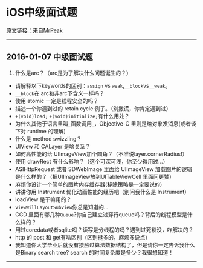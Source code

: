 # iOS中级面试题
[原文链接：来自MrPeak](https://www.zhihu.com/question/19604641)

---
2016-01-07 中级面试题
---
1. 什么是arc？（arc是为了解决什么问题诞生的？）
- 请解释以下keywords的区别：`assign` vs `weak`,`__block`vs`__weak`。
- `__block`在 arc和非arc下含义一样吗？
- 使用 atomic 一定是线程安全的吗？
- 描述一个你遇到过的 retain cycle 例子。（别撒谎，你肯定遇到过）
- `+(void)load;` `+(void)initialize;`有什么用处？
- 为什么其他于语言里叫_函数调用_，Objective-C 里则是给对象发消息(或者谈下对 runtime 的理解)
- 什么是 method swizzling？
- UIView 和 CALayer 是啥关系？
- 如何高性能的给 UIImageView加个圆角？（不准说layer.cornerRadius!）
- 使用 drawRect 有什么影响？（这个可深可浅，你至少得用过...）
- ASIHttpRequest 或者 SDWebImage 里面给 UIImageView 加载图片的逻辑是什么样的？（把UIImageView放到UITableViewCell 里面问更赞）
- 麻烦你设计一个简单的图片内存缓存器(移除策略是一定要说的)
- 讲讲你用 Instrument 优化动画性能的经历吧（别问我什么是 Instrument）
- loadView 是干嘛用的？
- `viewWillLayoutSubView`你总是知道的...
- CGD 里面有哪几种`Queue`?你自己建立过穿行queue吗？背后的线程模型是什么样的？
- 用过coredata或者sqlite吗？读写是分线程的吗？遇到过死锁没，咋解决的？
- http 的 post 和 get有啥区别（区别挺多的，麻烦多说点）
- 我知道你大学毕业后就没有接触过算法数据结构了，但是请你一定告诉我什么是Binary search tree? search 的时间复杂度是多少？我很想知道！


---




